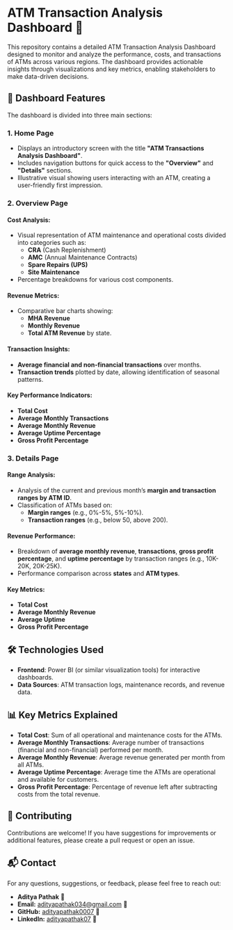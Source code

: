 # ATM Transaction Analysis Dashboard 🏧

This repository contains a detailed ATM Transaction Analysis Dashboard designed to monitor and analyze the performance, costs, and transactions of ATMs across various regions. The dashboard provides actionable insights through visualizations and key metrics, enabling stakeholders to make data-driven decisions.

## 🚀 Dashboard Features

The dashboard is divided into three main sections:

### 1. **Home Page**
- Displays an introductory screen with the title **"ATM Transactions Analysis Dashboard"**.
- Includes navigation buttons for quick access to the **"Overview"** and **"Details"** sections.
- Illustrative visual showing users interacting with an ATM, creating a user-friendly first impression.

### 2. **Overview Page**
#### Cost Analysis:
- Visual representation of ATM maintenance and operational costs divided into categories such as:
  - **CRA** (Cash Replenishment)
  - **AMC** (Annual Maintenance Contracts)
  - **Spare Repairs (UPS)**
  - **Site Maintenance**
- Percentage breakdowns for various cost components.

#### Revenue Metrics:
- Comparative bar charts showing:
  - **MHA Revenue**
  - **Monthly Revenue**
  - **Total ATM Revenue** by state.

#### Transaction Insights:
- **Average financial and non-financial transactions** over months.
- **Transaction trends** plotted by date, allowing identification of seasonal patterns.

#### Key Performance Indicators:
- **Total Cost**
- **Average Monthly Transactions**
- **Average Monthly Revenue**
- **Average Uptime Percentage**
- **Gross Profit Percentage**

### 3. **Details Page**
#### Range Analysis:
- Analysis of the current and previous month’s **margin and transaction ranges by ATM ID**.
- Classification of ATMs based on:
  - **Margin ranges** (e.g., 0%-5%, 5%-10%).
  - **Transaction ranges** (e.g., below 50, above 200).

#### Revenue Performance:
- Breakdown of **average monthly revenue**, **transactions**, **gross profit percentage**, and **uptime percentage** by transaction ranges (e.g., 10K-20K, 20K-25K).
- Performance comparison across **states** and **ATM types**.

#### Key Metrics:
- **Total Cost**
- **Average Monthly Revenue**
- **Average Uptime**
- **Gross Profit Percentage**

## 🛠️ Technologies Used
- **Frontend**: Power BI (or similar visualization tools) for interactive dashboards.
- **Data Sources**: ATM transaction logs, maintenance records, and revenue data.

## 📊 Key Metrics Explained
- **Total Cost**: Sum of all operational and maintenance costs for the ATMs.
- **Average Monthly Transactions**: Average number of transactions (financial and non-financial) performed per month.
- **Average Monthly Revenue**: Average revenue generated per month from all ATMs.
- **Average Uptime Percentage**: Average time the ATMs are operational and available for customers.
- **Gross Profit Percentage**: Percentage of revenue left after subtracting costs from the total revenue.

## 🤝 Contributing
Contributions are welcome! If you have suggestions for improvements or additional features, please create a pull request or open an issue.

## 📬 Contact
For any questions, suggestions, or feedback, please feel free to reach out:

- **Aditya Pathak** 👤
- **Email:** [adityapathak034@gmail.com](mailto:adityapathak034@gmail.com) 📧
- **GitHub:** [adityapathak0007](https://github.com/adityapathak0007) 🐙
- **LinkedIn:** [adityapathak07](https://www.linkedin.com/in/adityapathak07) 🔗


